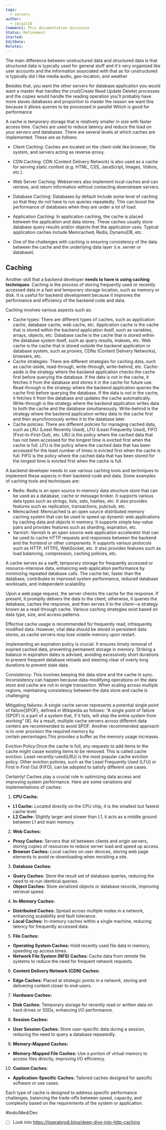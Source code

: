 ```yaml
---
tags:
  - servers
author:
  - jacgit18
Comments: This documentation discusses
Status: Refinement
Started: 
EditDate: 
Relates:
---
```

The main difference between unstructured data and structured data is that structured data is typically used for general stuff and it's very organized like user accounts and the information associated with that as for unstructured is typically did I like media audio, geo-location, and weather 

Besides that, you want the other servers for database application you would want a master that handles the crud(Create Read Update Delete) processes and the copies would handle the reading operation you'll probably have more slaves databases and proportion to master the reason we want this because it allows queries to be processed in parallel Which is good for performance 



A cache is temporary storage that is relatively smaller in size with faster access time. Caches are used to reduce latency and reduce the load on your servers and databases. There are several levels at which caches are implemented. These are as follows: 
    
-   Client Caching: Caches are located on the client-side like browser, file system, and servers acting as reverse-proxy. 
	
-   CDN Caching: CDN (Content Delivery Network) is also used as a cache for serving static content (e.g. HTML, CSS, JavaScript, Images, Videos, etc.). 
	
-   Web Server Caching: Webservers also implement local caches and can retrieve, and return information without contacting downstream servers. 
	
-   Database Caching: Databases by default include some level of caching so that they do not have to run queries repeatedly. This can boost the performance of databases when they are under a lot of load. 
	
-   Application Caching: In application caching, the cache is placed between the application and data stores. These caches usually store database query results and/or objects that the application uses. Typical application caches include Memcached, Redis, DynamoDB, etc. 
	
-   One of the challenges with caching is ensuring consistency of the data between the cache and the underlying data layer (i.e. server or database).





## Caching

Another skill that a backend developer **needs to have is using caching techniques**. Caching is the process of storing frequently used or recently accessed data in a fast and temporary storage location, such as memory or disk. It is useful for backend development because it improves the performance and efficiency of the backend code and data.

Caching involves various aspects such as:

- Cache types: There are different types of caches, such as application cache, database cache, web cache, etc. Application cache is the cache that is stored within the backend application itself, such as variables, arrays, objects, etc. Database cache is the cache that is stored within the database system itself, such as query results, indexes, etc. Web cache is the cache that is stored outside the backend application or database system, such as proxies, CDNs (Content Delivery Networks), browsers, etc.
- Cache strategies: There are different strategies for caching data, such as cache-aside, read-through, write-through, write-behind, etc. Cache-aside is the strategy where the backend application checks the cache first before querying the database. If the data is not in the cache, it fetches it from the database and stores it in the cache for future use. Read-through is the strategy where the backend application queries the cache first before querying the database. If the data is not in the cache, it fetches it from the database and updates the cache automatically. Write-through is the strategy where the backend application writes data to both the cache and the database simultaneously. Write-behind is the strategy where the backend application writes data to the cache first and then asynchronously writes it to the database later.
- Cache policies: There are different policies for managing cached data, such as LRU (Least Recently Used), LFU (Least Frequently Used), FIFO (First-In-First-Out), etc. LRU is the policy where the cached data that has not been accessed for the longest time is evicted first when the cache is full. LFU is the policy where the cached data that has been accessed for the least number of times is evicted first when the cache is full. FIFO is the policy where the cached data that has been stored for the longest time is evicted first when the cache is full.

A backend developer needs to use various caching tools and techniques to implement these aspects in their backend code and data. Some examples of caching tools and techniques are:

- Redis: Redis is an open source in-memory data structure store that can be used as a database, cache or message broker. It supports various data types such as strings, lists, sets, hashes, etc. It also provides features such as replication, transactions, pub/sub, etc.
- Memcached: Memcached is an open source distributed memory caching system that can be used to speed up dynamic web applications by caching data and objects in memory. It supports simple key-value pairs and provides features such as sharding, expiration, etc.
- Varnish: Varnish is an open source web application accelerator that can be used to cache HTTP requests and responses between the backend and the frontend or other components. It supports various protocols such as HTTP, HTTPS, WebSocket, etc. It also provides features such as load balancing, compression, caching policies, etc.



A cache serves as a swift, temporary storage for frequently accessed or resource-intensive data, enhancing web application performance by minimizing repeated database calls. The cache tier, faster than the database, contributes to improved system performance, reduced database workloads, and independent scalability.

Upon a web page request, the server checks the cache for the response. If present, it promptly delivers the data to the client; otherwise, it queries the database, caches the response, and then serves it to the client—a strategy known as a read-through cache. Various caching strategies exist based on data type, size, and access patterns.

Effective cache usage is recommended for frequently read, infrequently modified data. However, vital data should be stored in persistent data stores, as cache servers may lose volatile memory upon restart.

Implementing an expiration policy is crucial. It ensures timely removal of expired cached data, preventing permanent storage in memory. Striking a balance in expiration dates is advised, avoiding excessively short durations to prevent frequent database reloads and steering clear of overly long durations to prevent stale data.


Consistency: This involves keeping the data store and the cache in sync. Inconsistency can happen because data-modifying operations on the data store and cache are not in single transaction. When scaling across multiple regions, maintaining consistency between the data store and cache is challenging 

Mitigating failures: A single cache server represents a potential single point of failure(SPOF), defined in Wikipedia as follows: “A single point of failure (SPOF) is a part of a system that, if it fails, will stop the entire system from working” [8]. As a result, multiple cache servers across different data centers are recommended to avoid SPOF. Another recommended approach is to over provision the required memory by certain percentages.This provides a buffer as the memory usage increases. 

Eviction Policy:Once the cache is full, any requests to add items to the cache might cause existing items to be removed. This is called cache eviction. Least-recently-used(LRU) is the most popular cache eviction policy. Other eviction policies, such as the Least Frequently Used (LFU) or First in First Out (FIFO), can be adopted to satisfy different use cases. 





Certainly! Caches play a crucial role in optimizing data access and improving system performance. Here are some variations and implementations of caches:  
  
1. **CPU Cache:**  
- **L1 Cache:** Located directly on the CPU chip, it is the smallest but fastest cache level.  
- **L2 Cache:** Slightly larger and slower than L1, it acts as a middle ground between L1 and main memory.  
  
2. **Web Caches:**  
- **Proxy Caches:** Servers that sit between clients and origin servers, storing copies of resources to reduce server load and speed up access.  
- **Browser Caches:** Local caches on user devices, storing web page elements to avoid re-downloading when revisiting a site.  
  
3. **Database Caches:**  
- **Query Caches:** Store the result set of database queries, reducing the need to re-run identical queries.  
- **Object Caches:** Store serialized objects or database records, improving retrieval speed.  
  
4. **In-Memory Caches:**  
- **Distributed Caches:** Spread across multiple nodes in a network, enhancing scalability and fault tolerance.  
- **Local Caches:** In-memory caches within a single machine, reducing latency for frequently accessed data.  
  
5. **File Caches:**  
- **Operating System Caches:** Hold recently used file data in memory, speeding up access times.  
- **Network File System (NFS) Caches:** Cache data from remote file systems to reduce the need for frequent network requests.  
  
6. **Content Delivery Network (CDN) Caches:**  
- **Edge Caches:** Placed at strategic points in a network, storing and delivering content closer to end-users.  
  
7. **Hardware Caches:**  
- **Disk Caches:** Temporary storage for recently read or written data on hard drives or SSDs, enhancing I/O performance.  
  
8. **Session Caches:**  
- **User Session Caches:** Store user-specific data during a session, reducing the need to query a database repeatedly.  
  
9. **Memory-Mapped Caches:**  
- **Memory-Mapped File Caches:** Use a portion of virtual memory to access files directly, improving I/O efficiency.  
  
10. **Custom Caches:**  
- **Application-Specific Caches:** Tailored caches designed for specific software or use cases.  
  
Each type of cache is designed to address specific performance challenges, balancing the trade-offs between speed, capacity, and complexity based on the requirements of the system or application.


#todo/Med/Dev 
- [ ] Look into https://tigerabrodi.blog/deep-dive-into-http-caching